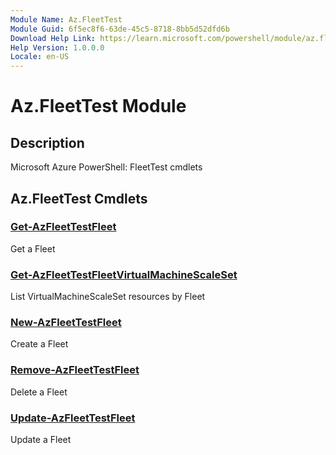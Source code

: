 ```yaml
---
Module Name: Az.FleetTest
Module Guid: 6f5ec8f6-63de-45c5-8718-8bb5d52dfd6b
Download Help Link: https://learn.microsoft.com/powershell/module/az.fleettest
Help Version: 1.0.0.0
Locale: en-US
---
```


# Az.FleetTest Module
## Description
Microsoft Azure PowerShell: FleetTest cmdlets

## Az.FleetTest Cmdlets
### [Get-AzFleetTestFleet](Get-AzFleetTestFleet.md)
Get a Fleet

### [Get-AzFleetTestFleetVirtualMachineScaleSet](Get-AzFleetTestFleetVirtualMachineScaleSet.md)
List VirtualMachineScaleSet resources by Fleet

### [New-AzFleetTestFleet](New-AzFleetTestFleet.md)
Create a Fleet

### [Remove-AzFleetTestFleet](Remove-AzFleetTestFleet.md)
Delete a Fleet

### [Update-AzFleetTestFleet](Update-AzFleetTestFleet.md)
Update a Fleet

